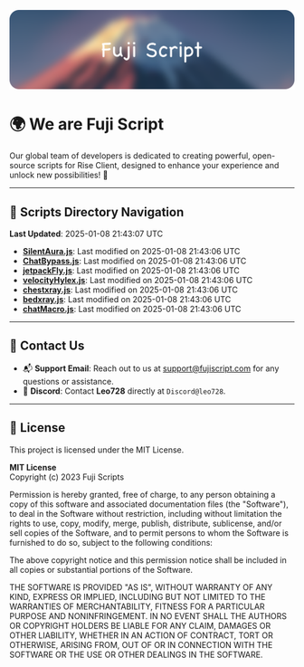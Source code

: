 ![Banner](.github/b.webp)

# 🌍 **We are Fuji Script**

Our global team of developers is dedicated to creating powerful, open-source scripts for Rise Client, designed to enhance your experience and unlock new possibilities! 🌟

---
<!-- SCRIPTS_NAVIGATION_START -->
## 📂 **Scripts Directory Navigation**

**Last Updated**: 2025-01-08 21:43:07 UTC

- **[SilentAura.js](scripts/SilentAura.js)**: Last modified on 2025-01-08 21:43:06 UTC
- **[ChatBypass.js](scripts/ChatBypass.js)**: Last modified on 2025-01-08 21:43:06 UTC
- **[jetpackFly.js](scripts/jetpackFly.js)**: Last modified on 2025-01-08 21:43:06 UTC
- **[velocityHylex.js](scripts/velocityHylex.js)**: Last modified on 2025-01-08 21:43:06 UTC
- **[chestxray.js](scripts/chestxray.js)**: Last modified on 2025-01-08 21:43:06 UTC
- **[bedxray.js](scripts/bedxray.js)**: Last modified on 2025-01-08 21:43:06 UTC
- **[chatMacro.js](scripts/chatMacro.js)**: Last modified on 2025-01-08 21:43:06 UTC

<!-- SCRIPTS_NAVIGATION_END -->

---

## 💬 **Contact Us**  
- 📬 **Support Email**: Reach out to us at [support@fujiscript.com](mailto:support@fujiscript.com) for any questions or assistance.  
- 💬 **Discord**: Contact **Leo728** directly at `Discord@leo728`.

---

## 📜 **License**

This project is licensed under the MIT License.  

**MIT License**  
Copyright (c) 2023 Fuji Scripts  

Permission is hereby granted, free of charge, to any person obtaining a copy of this software and associated documentation files (the "Software"), to deal in the Software without restriction, including without limitation the rights to use, copy, modify, merge, publish, distribute, sublicense, and/or sell copies of the Software, and to permit persons to whom the Software is furnished to do so, subject to the following conditions:  

The above copyright notice and this permission notice shall be included in all copies or substantial portions of the Software.  

THE SOFTWARE IS PROVIDED "AS IS", WITHOUT WARRANTY OF ANY KIND, EXPRESS OR IMPLIED, INCLUDING BUT NOT LIMITED TO THE WARRANTIES OF MERCHANTABILITY, FITNESS FOR A PARTICULAR PURPOSE AND NONINFRINGEMENT. IN NO EVENT SHALL THE AUTHORS OR COPYRIGHT HOLDERS BE LIABLE FOR ANY CLAIM, DAMAGES OR OTHER LIABILITY, WHETHER IN AN ACTION OF CONTRACT, TORT OR OTHERWISE, ARISING FROM, OUT OF OR IN CONNECTION WITH THE SOFTWARE OR THE USE OR OTHER DEALINGS IN THE SOFTWARE.  
